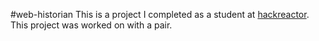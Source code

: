 #web-historian
This is a project I completed as a student at [hackreactor](http://hackreactor.com). This project was worked on with a pair.